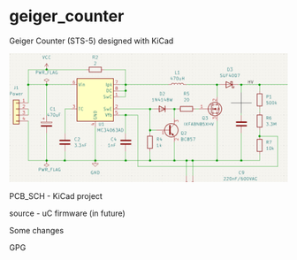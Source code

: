 # geiger_counter
Geiger Counter (STS-5) designed with KiCad

<img src="https://raw.githubusercontent.com/Sidolux/geiger_counter/main/img/geiger_counter_hv.png">

PCB_SCH - KiCad project

source - uC firmware (in future)

Some changes

GPG
